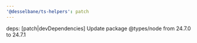 ```yaml
---
'@desselbane/ts-helpers': patch
---
```


deps: [patch|devDependencies] Update package @types/node from 24.7.0 to 24.7.1
